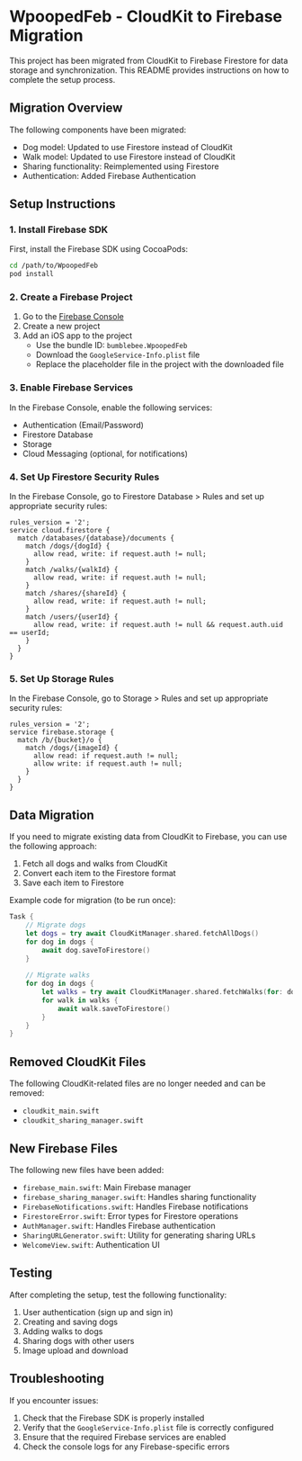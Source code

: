 # WpoopedFeb - CloudKit to Firebase Migration

This project has been migrated from CloudKit to Firebase Firestore for data storage and synchronization. This README provides instructions on how to complete the setup process.

## Migration Overview

The following components have been migrated:
- Dog model: Updated to use Firestore instead of CloudKit
- Walk model: Updated to use Firestore instead of CloudKit
- Sharing functionality: Reimplemented using Firestore
- Authentication: Added Firebase Authentication

## Setup Instructions

### 1. Install Firebase SDK

First, install the Firebase SDK using CocoaPods:

```bash
cd /path/to/WpoopedFeb
pod install
```

### 2. Create a Firebase Project

1. Go to the [Firebase Console](https://console.firebase.google.com/)
2. Create a new project
3. Add an iOS app to the project
   - Use the bundle ID: `bumblebee.WpoopedFeb`
   - Download the `GoogleService-Info.plist` file
   - Replace the placeholder file in the project with the downloaded file

### 3. Enable Firebase Services

In the Firebase Console, enable the following services:
- Authentication (Email/Password)
- Firestore Database
- Storage
- Cloud Messaging (optional, for notifications)

### 4. Set Up Firestore Security Rules

In the Firebase Console, go to Firestore Database > Rules and set up appropriate security rules:

```
rules_version = '2';
service cloud.firestore {
  match /databases/{database}/documents {
    match /dogs/{dogId} {
      allow read, write: if request.auth != null;
    }
    match /walks/{walkId} {
      allow read, write: if request.auth != null;
    }
    match /shares/{shareId} {
      allow read, write: if request.auth != null;
    }
    match /users/{userId} {
      allow read, write: if request.auth != null && request.auth.uid == userId;
    }
  }
}
```

### 5. Set Up Storage Rules

In the Firebase Console, go to Storage > Rules and set up appropriate security rules:

```
rules_version = '2';
service firebase.storage {
  match /b/{bucket}/o {
    match /dogs/{imageId} {
      allow read: if request.auth != null;
      allow write: if request.auth != null;
    }
  }
}
```

## Data Migration

If you need to migrate existing data from CloudKit to Firebase, you can use the following approach:

1. Fetch all dogs and walks from CloudKit
2. Convert each item to the Firestore format
3. Save each item to Firestore

Example code for migration (to be run once):

```swift
Task {
    // Migrate dogs
    let dogs = try await CloudKitManager.shared.fetchAllDogs()
    for dog in dogs {
        await dog.saveToFirestore()
    }
    
    // Migrate walks
    for dog in dogs {
        let walks = try await CloudKitManager.shared.fetchWalks(for: dog)
        for walk in walks {
            await walk.saveToFirestore()
        }
    }
}
```

## Removed CloudKit Files

The following CloudKit-related files are no longer needed and can be removed:
- `cloudkit_main.swift`
- `cloudkit_sharing_manager.swift`

## New Firebase Files

The following new files have been added:
- `firebase_main.swift`: Main Firebase manager
- `firebase_sharing_manager.swift`: Handles sharing functionality
- `FirebaseNotifications.swift`: Handles Firebase notifications
- `FirestoreError.swift`: Error types for Firestore operations
- `AuthManager.swift`: Handles Firebase authentication
- `SharingURLGenerator.swift`: Utility for generating sharing URLs
- `WelcomeView.swift`: Authentication UI

## Testing

After completing the setup, test the following functionality:
1. User authentication (sign up and sign in)
2. Creating and saving dogs
3. Adding walks to dogs
4. Sharing dogs with other users
5. Image upload and download

## Troubleshooting

If you encounter issues:
1. Check that the Firebase SDK is properly installed
2. Verify that the `GoogleService-Info.plist` file is correctly configured
3. Ensure that the required Firebase services are enabled
4. Check the console logs for any Firebase-specific errors
